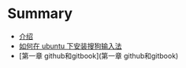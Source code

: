 # Summary

* [介绍](README.md)
* [如何在 ubuntu 下安装搜狗输入法](posts/work03.md)
* [第一章 github和gitbook](第一章 github和gitbook)

